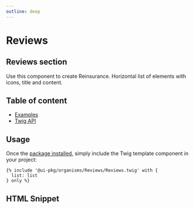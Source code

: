 ```yaml
---
outline: deep
---
```


# Reviews <Badges :texts="badges" />

## Reviews section
<PreviewPlayground
  :html="() => import('./stories/app.twig')"
  :script="() => import('./stories/app.js?raw')"
  height="90vh"
  />

<script setup>
  import pkg from '@studiometa/ui/organisms/Reviews/package.json';

  const badges = [`v${pkg.version}`, 'Twig'];
</script>

Use this component to create Reinsurance. Horizontal list of elements with icons, title and content.

## Table of content

- [Examples](./examples.md)
- [Twig API](./twig-api.md)

## Usage

Once the [package installed](/guide/installation/), simply include the Twig template component in your project:

```twig
{% include '@ui-pkg/organisms/Reviews/Reviews.twig' with {
  list: list
} only %}
```

## HTML Snippet

```twig
